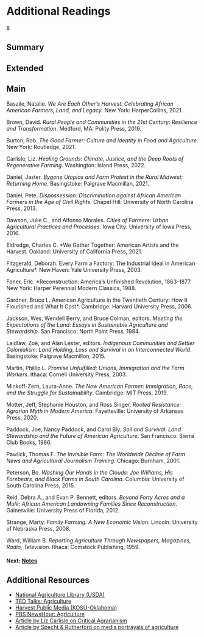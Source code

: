 # Additional Readings

8

## Summary

## Extended

## Main

Baszile, Natalie. *We Are Each Other’s Harvest: Celebrating African American Farmers, Land, and Legacy*. New York: HarperCollins, 2021.

Brown, David. *Rural People and Communities in the 21st Century: Resilience and Transformation*. Medford, MA: Polity Press, 2019.

Burton, Rob. *The Good Farmer: Culture and Identity in Food and Agriculture*. New York: Routledge, 2021. 

Carlisle, Liz. *Healing Grounds: Climate, Justice, and the Deep Roots of Regenerative Farming*. Washington: Island Press, 2022.

Daniel, Jaster. *Bygone Utopias and Farm Protest in the Rural Midwest: Returning Home*. Basingstoke: Palgrave Macmillan, 2021. 

Daniel, Pete. *Dispossession: Discrimination against African American Farmers in the Age of Civil Rights*. Chapel Hill: University of North Carolina Press, 2013. 

Dawson, Julie C., and Alfonso Morales. *Cities of Farmers: Urban Agricultural Practices and Processes*. Iowa City: University of Iowa Press, 2016. 

Eldredge, Charles C. *We Gather Together: American Artists and the Harvest. Oakland: University of California Press, 2021.

Fitzgerald, Deborah. Every Farm a Factory: The Industrial Ideal in American Agriculture*. New Haven: Yale University Press, 2003.

Foner, Eric. *Reconstruction: America’s Unfinished Revolution, 1863-1877. New York: Harper Perennial Modern Classics, 1988.

Gardner, Bruce L. American Agriculture in the Twentieth Century: How It Flourished and What It Cost*. Cambridge: Harvard University Press, 2006.

Jackson, Wes, Wendell Berry, and Bruce Colman, editors. *Meeting the Expectations of the Land: Essays in Sustainable Agriculture and Stewardship*. San Francisco: North Point Press, 1984.

Laidlaw, Zoë, and Alan Lester, editors. *Indigenous Communities and Settler Colonialism: Land Holding, Loss and Survival in an Interconnected World*. Basingstoke: Palgrave Macmillon, 2015. 

Martin, Phillip L. *Promise Unfulfilled; Unions, Immigration and the Farm Workers*. Ithaca: Cornell University Press, 2003.

Minkoff-Zern, Laura-Anne. *The New American Farmer: Immigration, Race, and the Struggle for Sustainability*. Cambridge: MIT Press, 2019.

Motter, Jeff, Stephanie Houston, and Ross Singer. *Rooted Resistance: Agrarian Myth in Modern America*. Fayetteville: University of Arkansas Press, 2020. 

Paddock, Joe, Nancy Paddock, and Carol Bly. *Soil and Survival: Land Stewardship and the Future of American Agriculture*. San Francisco: Sierra Club Books, 1986. 

Pawlick, Thomas F. *The Invisible Farm: The Worldwide Decline of Farm News and Agricultural Journalism Training*. Chicago: Burnham, 2001.

Peterson, Bo. *Washing Our Hands in the Clouds: Joe Williams, His Forebears, and Black Farms in South Carolina*. Columbia: University of South Carolina Press, 2015. 

Reid, Debra A., and Evan P. Bennett, editors. *Beyond Forty Acres and a Mule: African American Landowning Families Since Reconstruction*. Gainesville: University Press of Florida, 2012. 

Strange, Marty. *Family Farming: A New Economic Vision*. Lincoln: University of Nebraska Press, 2008. 

Ward, William B. *Reporting Agriculture Through Newspapers, Magazines, Radio, Television*. Ithaca: Comstock Publishing, 1959. 

#### Next: [Notes](/exhibits/stories-of-the-land/notes)
  
## Additional Resources

-	[National Agriculture Library (USDA)](https://www.nal.usda.gov/)
-	[TED Talks: Agriculture](https://www.ted.com/topics/agriculture)
-	[Harvest Public Media (KOSU-Oklahoma)](https://www.kosu.org/people/harvest-public-media)
-	[PBS NewsHour: Agriculture](https://www.pbs.org/newshour/tag/agriculture)
-	[Article by Liz Carlisle on Critical Agrarianism](https://www.researchgate.net/publication/271934582_Critical_agrarianism)
-	[Article by Specht & Rutherford on media portrayals of agriculture](https://newprairiepress.org/cgi/viewcontent.cgi?article=1130&context=jac)

